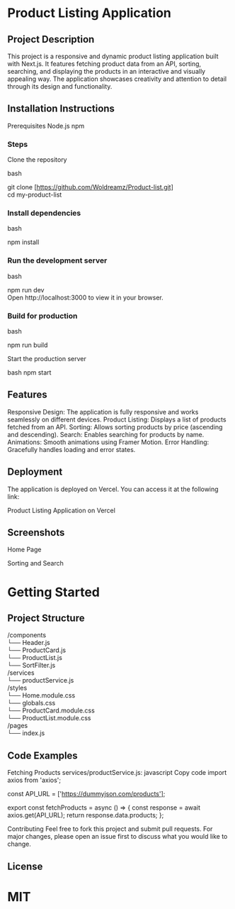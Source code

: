 # Product Listing Application

## Project Description
This project is a responsive and dynamic product listing application built with Next.js. It features fetching product data from an API, sorting, searching, and displaying the products in an interactive and visually appealing way. The application showcases creativity and attention to detail through its design and functionality.

## Installation Instructions
Prerequisites
Node.js 
npm 

### Steps
Clone the repository

bash <br />

git clone [https://github.com/Woldreamz/Product-list.git] <br />
cd my-product-list <br />

### Install dependencies

bash <br />

npm install <br />

### Run the development server

bash <br />

npm run dev <br />
Open http://localhost:3000 to view it in your browser. <br />

### Build for production

bash

npm run build

Start the production server

bash
npm start

## Features
Responsive Design: The application is fully responsive and works seamlessly on different devices.
Product Listing: Displays a list of products fetched from an API.
Sorting: Allows sorting products by price (ascending and descending).
Search: Enables searching for products by name.
Animations: Smooth animations using Framer Motion.
Error Handling: Gracefully handles loading and error states.

## Deployment
The application is deployed on Vercel. You can access it at the following link:

Product Listing Application on Vercel

## Screenshots
Home Page

Sorting and Search

# Getting Started

## Project Structure

/components <br />
  └── Header.js <br />
  └── ProductCard.js <br />
  └── ProductList.js <br />
  └── SortFilter.js <br />
/services <br />
  └── productService.js <br />
/styles <br />
  └── Home.module.css <br />
  └── globals.css <br />
  └── ProductCard.module.css <br />
  └── ProductList.module.css <br />
/pages <br />
  └── index.js <br />

## Code Examples

Fetching Products
services/productService.js:
javascript
Copy code
import axios from 'axios';

const API_URL = ['https://dummyjson.com/products'];

export const fetchProducts = async () => {
  const response = await axios.get(API_URL);
  return response.data.products;
};

Contributing
Feel free to fork this project and submit pull requests. For major changes, please open an issue first to discuss what you would like to change.

## License
# MIT

